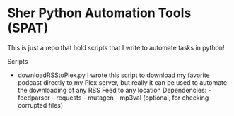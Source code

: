 # Sher Python Automation Tools (SPAT)
This is just a repo that hold scripts that I write to automate tasks in python!

Scripts
- downloadRSStoPlex.py
	I wrote this script to download my favorite podcast directly to my Plex server, but really it can be used to automate the downloading of any RSS Feed to any location
	Dependencies:
		- feedparser
		- requests
		- mutagen
		- mp3val (optional, for checking corrupted files)
